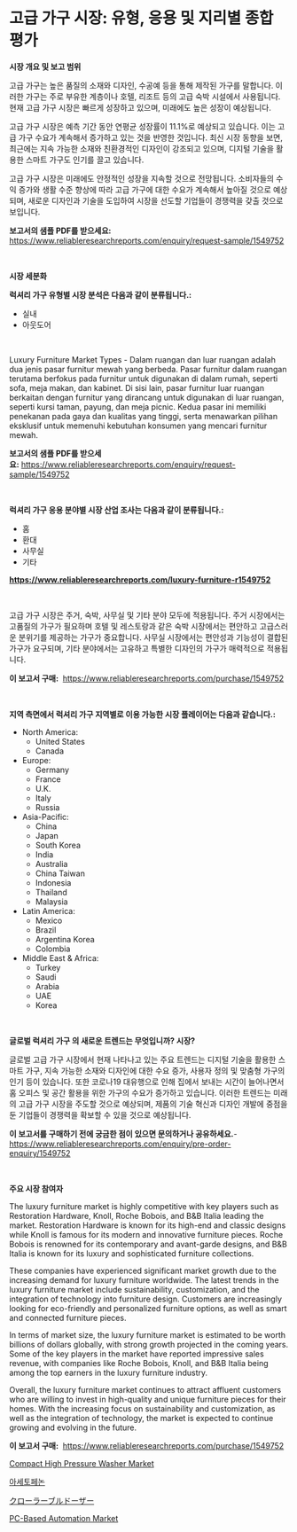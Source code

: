 <p><h1>고급 가구 시장: 유형, 응용 및 지리별 종합 평가</h1></p><p><strong>시장 개요 및 보고 범위</strong></p>
<p><p>고급 가구는 높은 품질의 소재와 디자인, 수공예 등을 통해 제작된 가구를 말합니다. 이러한 가구는 주로 부유한 계층이나 호텔, 리조트 등의 고급 숙박 시설에서 사용됩니다. 현재 고급 가구 시장은 빠르게 성장하고 있으며, 미래에도 높은 성장이 예상됩니다. </p><p>고급 가구 시장은 예측 기간 동안 연평균 성장률이 11.1%로 예상되고 있습니다. 이는 고급 가구 수요가 계속해서 증가하고 있는 것을 반영한 것입니다. 최신 시장 동향을 보면, 최근에는 지속 가능한 소재와 친환경적인 디자인이 강조되고 있으며, 디지털 기술을 활용한 스마트 가구도 인기를 끌고 있습니다.</p><p>고급 가구 시장은 미래에도 안정적인 성장을 지속할 것으로 전망됩니다. 소비자들의 수익 증가와 생활 수준 향상에 따라 고급 가구에 대한 수요가 계속해서 높아질 것으로 예상되며, 새로운 디자인과 기술을 도입하여 시장을 선도할 기업들이 경쟁력을 갖출 것으로 보입니다.</p></p>
<p><strong>보고서의 샘플 PDF를 받으세요:</strong> <a href="https://www.reliableresearchreports.com/enquiry/request-sample/1549752">https://www.reliableresearchreports.com/enquiry/request-sample/1549752</a></p>
<p>&nbsp;</p>
<p><strong>시장 세분화</strong></p>
<p><strong>럭셔리 가구 유형별 시장 분석은 다음과 같이 분류됩니다.:</strong></p>
<p><ul><li>실내</li><li>아웃도어</li></ul></p>
<p>&nbsp;</p>
<p><p>Luxury Furniture Market Types - Dalam ruangan dan luar ruangan adalah dua jenis pasar furnitur mewah yang berbeda. Pasar furnitur dalam ruangan terutama berfokus pada furnitur untuk digunakan di dalam rumah, seperti sofa, meja makan, dan kabinet. Di sisi lain, pasar furnitur luar ruangan berkaitan dengan furnitur yang dirancang untuk digunakan di luar ruangan, seperti kursi taman, payung, dan meja picnic. Kedua pasar ini memiliki penekanan pada gaya dan kualitas yang tinggi, serta menawarkan pilihan eksklusif untuk memenuhi kebutuhan konsumen yang mencari furnitur mewah.</p></p>
<p><strong>보고서의 샘플 PDF를 받으세요:</strong>&nbsp;<a href="https://www.reliableresearchreports.com/enquiry/request-sample/1549752">https://www.reliableresearchreports.com/enquiry/request-sample/1549752</a></p>
<p>&nbsp;</p>
<p><strong> 럭셔리 가구 응용 분야별 시장 산업 조사는 다음과 같이 분류됩니다.:</strong></p>
<p><ul><li>홈</li><li>환대</li><li>사무실</li><li>기타</li></ul></p>
<p><strong><a href="https://www.reliableresearchreports.com/luxury-furniture-r1549752">https://www.reliableresearchreports.com/luxury-furniture-r1549752</a></strong></p>
<p>&nbsp;</p>
<p><p>고급 가구 시장은 주거, 숙박, 사무실 및 기타 분야 모두에 적용됩니다. 주거 시장에서는 고품질의 가구가 필요하며 호텔 및 레스토랑과 같은 숙박 시장에서는 편안하고 고급스러운 분위기를 제공하는 가구가 중요합니다. 사무실 시장에서는 편안성과 기능성이 결합된 가구가 요구되며, 기타 분야에서는 고유하고 특별한 디자인의 가구가 매력적으로 적용됩니다.</p></p>
<p><strong>이 보고서 구매:</strong>&nbsp; <a href="https://www.reliableresearchreports.com/purchase/1549752">https://www.reliableresearchreports.com/purchase/1549752</a></p>
<p>&nbsp;</p>
<p><strong>지역 측면에서 럭셔리 가구 지역별로 이용 가능한 시장 플레이어는 다음과 같습니다.:</strong></p>
<p><ul>
    <li>
        North America:
        <ul>
            <li>United States</li>
            <li>Canada</li>
        </ul>
    </li>
    <li>
        Europe:
        <ul>
            <li>Germany</li>
            <li>France</li>
            <li>U.K.</li>
            <li>Italy</li>
            <li>Russia</li>
        </ul>
    </li>
    <li>
        Asia-Pacific:
        <ul>
            <li>China</li>
            <li>Japan</li>
            <li>South Korea</li>
            <li>India</li>
            <li>Australia</li>
            <li>China Taiwan</li>
            <li>Indonesia</li>
            <li>Thailand</li>
            <li>Malaysia</li>
        </ul>
    </li>
    <li>
        Latin America:
        <ul>
            <li>Mexico</li>
            <li>Brazil</li>
            <li>Argentina Korea</li>
            <li>Colombia</li>
        </ul>
    </li>
    <li>
        Middle East & Africa:
        <ul>
            <li>Turkey</li>
            <li>Saudi</li>
            <li>Arabia</li>
            <li>UAE</li>
            <li>Korea</li>
        </ul>
    </li>
    </ul></p>
<p>&nbsp;</p>
<p><strong>글로벌 럭셔리 가구 의 새로운 트렌드는 무엇입니까? 시장?</strong></p>
<p><p>글로벌 고급 가구 시장에서 현재 나타나고 있는 주요 트렌드는 디지털 기술을 활용한 스마트 가구, 지속 가능한 소재와 디자인에 대한 수요 증가, 사용자 정의 및 맞춤형 가구의 인기 등이 있습니다. 또한 코로나19 대유행으로 인해 집에서 보내는 시간이 늘어나면서 홈 오피스 및 공간 활용을 위한 가구의 수요가 증가하고 있습니다. 이러한 트렌드는 미래의 고급 가구 시장을 주도할 것으로 예상되며, 제품의 기술 혁신과 디자인 개발에 중점을 둔 기업들이 경쟁력을 확보할 수 있을 것으로 예상됩니다.</p></p>
<p><strong>이 보고서를 구매하기 전에 궁금한 점이 있으면 문의하거나 공유하세요.</strong>- <a href="https://www.reliableresearchreports.com/enquiry/pre-order-enquiry/1549752">https://www.reliableresearchreports.com/enquiry/pre-order-enquiry/1549752</a></p>
<p>&nbsp;</p>
<p><strong>주요 시장 참여자</strong></p>
<p><p>The luxury furniture market is highly competitive with key players such as Restoration Hardware, Knoll, Roche Bobois, and B&B Italia leading the market. Restoration Hardware is known for its high-end and classic designs while Knoll is famous for its modern and innovative furniture pieces. Roche Bobois is renowned for its contemporary and avant-garde designs, and B&B Italia is known for its luxury and sophisticated furniture collections.</p><p>These companies have experienced significant market growth due to the increasing demand for luxury furniture worldwide. The latest trends in the luxury furniture market include sustainability, customization, and the integration of technology into furniture design. Customers are increasingly looking for eco-friendly and personalized furniture options, as well as smart and connected furniture pieces.</p><p>In terms of market size, the luxury furniture market is estimated to be worth billions of dollars globally, with strong growth projected in the coming years. Some of the key players in the market have reported impressive sales revenue, with companies like Roche Bobois, Knoll, and B&B Italia being among the top earners in the luxury furniture industry.</p><p>Overall, the luxury furniture market continues to attract affluent customers who are willing to invest in high-quality and unique furniture pieces for their homes. With the increasing focus on sustainability and customization, as well as the integration of technology, the market is expected to continue growing and evolving in the future.</p></p>
<p><strong>이 보고서 구매:</strong>&nbsp;&nbsp;<a href="https://www.reliableresearchreports.com/purchase/1549752">https://www.reliableresearchreports.com/purchase/1549752</a></p>
<p><p><a href="https://www.linkedin.com/pulse/global-compact-high-pressure-washer-market-types-vbqgf?trackingId=0i9BRn9fSbpPdVwS1wYHPA%3D%3D">Compact High Pressure Washer Market</a></p><p><a href="https://github.com/vsap75a286l/Market-Research-Report-List-1/blob/main/980451316720.md">아세토페논</a></p><p><a href="https://github.com/ppmazlotr77499/Market-Research-Report-List-1/blob/main/610440618230.md">クローラーブルドーザー</a></p><p><a href="https://www.linkedin.com/pulse/pc-based-automation-market-size-growth-outlook-from-nax8f?trackingId=aj2SYTDQGTgVNiNIaa%2BW2g%3D%3D">PC-Based Automation Market</a></p></p>
